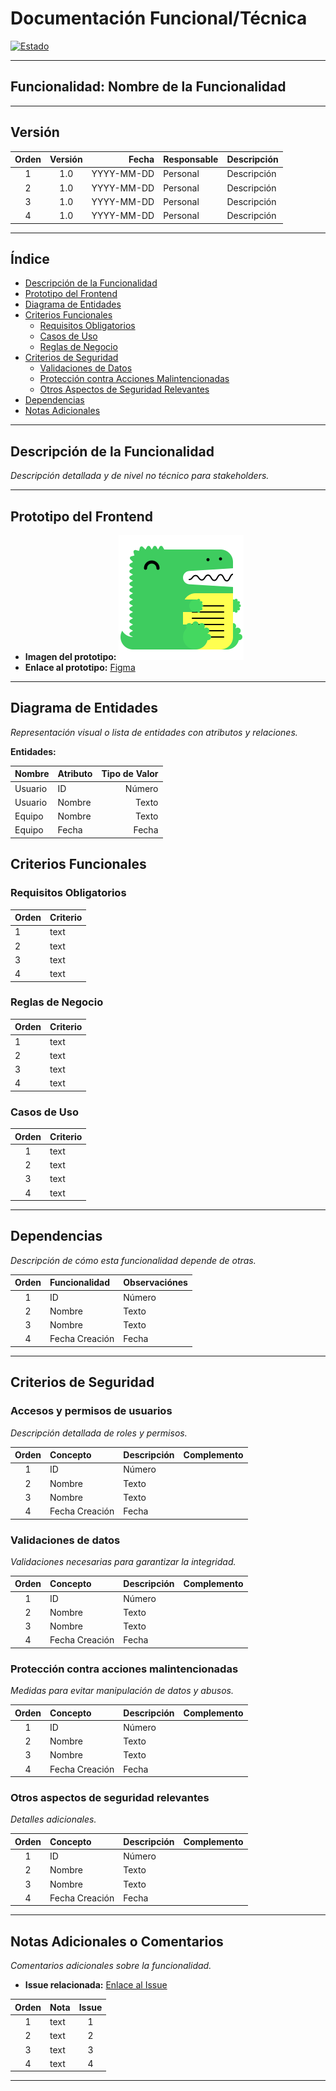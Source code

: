# Documentación Funcional/Técnica

[![Estado](https://img.shields.io/badge/-Backlog-f7a349?style=social-square&labelColor=f7a349&logo=Ollama&logoColor=black)](//)

[//]: # ( Backlog / #f7a349 | En_proceso / #fff53e | Validando / #6AD9B9 | P_desarrollo / #f1a0f2 | Desarrollado / #1fcb19)

---

## Funcionalidad: Nombre de la Funcionalidad

---

## Versión

| Orden   | Versión | Fecha      |Responsable | Descripción |
|:-------:|:-------:|-----------:|:-----------|:------------|
| 1       | 1.0     | YYYY-MM-DD | Personal   | Descripción |
| 2       | 1.0     | YYYY-MM-DD | Personal   | Descripción |
| 3       | 1.0     | YYYY-MM-DD | Personal   | Descripción |
| 4       | 1.0     | YYYY-MM-DD | Personal   | Descripción |

---

## Índice

- [Descripción de la Funcionalidad](#descripción-de-la-funcionalidad)
- [Prototipo del Frontend](#prototipo-del-frontend)
- [Diagrama de Entidades](#diagrama-de-entidades)
- [Criterios Funcionales](#criterios-funcionales)
  - [Requisitos Obligatorios](#requisitos-obligatorios)
  - [Casos de Uso](#casos-de-uso)
  - [Reglas de Negocio](#reglas-de-negocio)
- [Criterios de Seguridad](#criterios-de-seguridad)
  - [Validaciones de Datos](#validaciones-de-datos)
  - [Protección contra Acciones Malintencionadas](#protección-contra-acciones-malintencionadas)
  - [Otros Aspectos de Seguridad Relevantes](#otros-aspectos-de-seguridad-relevantes)
- [Dependencias](#dependencias)
- [Notas Adicionales](#notas-adicionales-o-comentarios)

---

## Descripción de la Funcionalidad
_Descripción detallada y de nivel no técnico para stakeholders._

---

## Prototipo del Frontend
- **Imagen del prototipo:** ![Prototipo](/docs-site/static/img/docusaurus.png)
- **Enlace al prototipo:** [Figma](/docs-site/static/img/docusaurus.png)

---

## Diagrama de Entidades
_Representación visual o lista de entidades con atributos y relaciones._


**Entidades:**

| Nombre   | Atributo | Tipo de Valor |
|:---------|:---------|--------------:|
| Usuario  | ID       | Número        |
| Usuario  | Nombre   | Texto         |
| Equipo   | Nombre   | Texto         |
| Equipo   | Fecha    | Fecha         |


## Criterios Funcionales

### Requisitos Obligatorios

| Orden | Criterio  |
|:------|:----------|
| 1     | text      |
| 2     | text      |
| 3     | text      |
| 4     | text      |

### Reglas de Negocio

| Orden | Criterio  |
|:------|:----------|
| 1     | text      |
| 2     | text      |
| 3     | text      |
| 4     | text      |

### Casos de Uso

| Orden | Criterio  |
|:-----:|:----------|
| 1     | text      |
| 2     | text      |
| 3     | text      |
| 4     | text      |

---

## Dependencias
_Descripción de cómo esta funcionalidad depende de otras._

| Orden | Funcionalidad   | Observaciónes |
|:-----:|:----------------|:--------------|
| 1     | ID              | Número        |
| 2     | Nombre          | Texto         |
| 3     | Nombre          | Texto         |
| 4     | Fecha Creación  | Fecha         |

---

## Criterios de Seguridad

### Accesos y permisos de usuarios
_Descripción detallada de roles y permisos._

| Orden | Concepto        | Descripción   | Complemento |
|:-----:|:----------------|:--------------|:------------|
| 1     | ID              | Número        |             |
| 2     | Nombre          | Texto         |             |
| 3     | Nombre          | Texto         |             |
| 4     | Fecha Creación  | Fecha         |             |

### Validaciones de datos
_Validaciones necesarias para garantizar la integridad._

| Orden | Concepto        | Descripción   | Complemento |
|:-----:|:----------------|:--------------|:------------|
| 1     | ID              | Número        |             |
| 2     | Nombre          | Texto         |             |
| 3     | Nombre          | Texto         |             |
| 4     | Fecha Creación  | Fecha         |             |

### Protección contra acciones malintencionadas
_Medidas para evitar manipulación de datos y abusos._


| Orden | Concepto        | Descripción   | Complemento |
|:-----:|:----------------|:--------------|:------------|
| 1     | ID              | Número        |             |
| 2     | Nombre          | Texto         |             |
| 3     | Nombre          | Texto         |             |
| 4     | Fecha Creación  | Fecha         |             |

### Otros aspectos de seguridad relevantes
_Detalles adicionales._

| Orden | Concepto        | Descripción   | Complemento |
|:-----:|:----------------|:--------------|:------------|
| 1     | ID              | Número        |             |
| 2     | Nombre          | Texto         |             |
| 3     | Nombre          | Texto         |             |
| 4     | Fecha Creación  | Fecha         |             |

---

## Notas Adicionales o Comentarios
_Comentarios adicionales sobre la funcionalidad._

- **Issue relacionada:** [Enlace al Issue](/docs-site/static/img/docusaurus.png)

| Orden | Nota      | Issue |
|:-----:|:----------|:-----:|
| 1     | text      | 1     |
| 2     | text      | 2     |
| 3     | text      | 3     |
| 4     | text      | 4     |

---